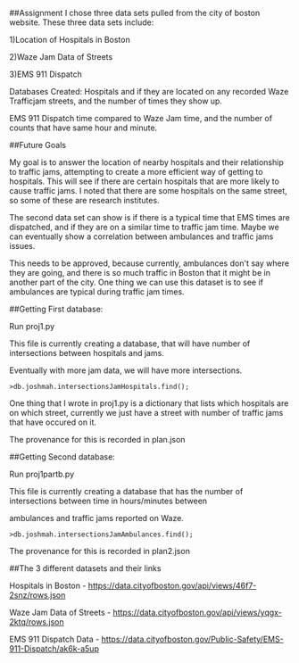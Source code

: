 ##Assignment
I chose three data sets pulled from the city of boston website. These three data sets include:


1)Location of Hospitals in Boston


2)Waze Jam Data of Streets


3)EMS 911 Dispatch

Databases Created:
Hospitals and if they are located on any recorded Waze Trafficjam streets, and the number of times they show up.

EMS 911 Dispatch time compared to Waze Jam time, and the number of counts that have same hour and minute.


##Future Goals

My goal is to answer the location of nearby hospitals and their relationship to traffic jams, attempting to create
a more efficient way of getting to hospitals. This will see if there are certain hospitals that are more likely to cause
traffic jams. I noted that there are some hospitals on the same street, so some of these are research institutes.



The second data set can show is if there is a typical time that EMS times are dispatched, and if they are on a similar time to traffic jam time. Maybe we can eventually show a correlation between ambulances and traffic jams issues.

This needs to be approved, because currently, ambulances don't say where they are going, and there is so much traffic in
Boston that it might be in another part of the city. One thing we can use this dataset is to see if ambulances are typical
during traffic jam times.


##Getting First database:


Run proj1.py

This file is currently creating a database, that will have number of intersections between hospitals and jams.

Eventually with more jam data, we will have more intersections.

```
>db.joshmah.intersectionsJamHospitals.find();
```

One thing that I wrote in proj1.py is a dictionary that lists which hospitals are on which street, currently we just have a
street with number of traffic jams that have occured on it.

The provenance for this is recorded in plan.json


##Getting Second database:

Run proj1partb.py

This file is currently creating a database that has the number of intersections between time in hours/minutes between

ambulances and traffic jams reported on Waze. 
```
>db.joshmah.intersectionsJamAmbulances.find();
```

The provenance for this is recorded in plan2.json

##The 3 different datasets and their links


Hospitals in Boston - https://data.cityofboston.gov/api/views/46f7-2snz/rows.json

Waze Jam Data of Streets - https://data.cityofboston.gov/api/views/yqgx-2ktq/rows.json

EMS 911 Dispatch Data - https://data.cityofboston.gov/Public-Safety/EMS-911-Dispatch/ak6k-a5up

